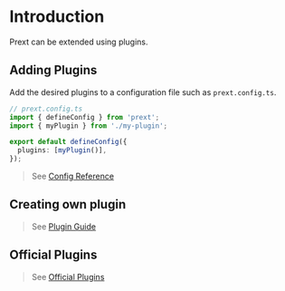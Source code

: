 # Introduction

Prext can be extended using plugins.

## Adding Plugins

Add the desired plugins to a configuration file such as `prext.config.ts`.

```ts
// prext.config.ts
import { defineConfig } from 'prext';
import { myPlugin } from './my-plugin';

export default defineConfig({
  plugins: [myPlugin()],
});
```

> See [Config Reference](/guide/api-config)

## Creating own plugin

> See [Plugin Guide](/plugins/guide)

## Official Plugins

> See [Official Plugins](/plugins/official-plugins)
